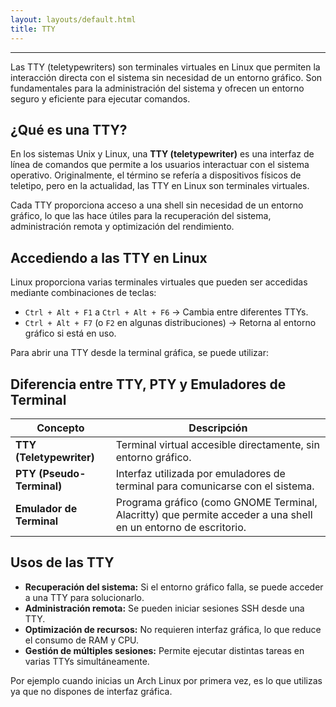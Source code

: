 ```yaml
---
layout: layouts/default.html
title: TTY
---
```


---

Las TTY (teletypewriters) son terminales virtuales en Linux que permiten la interacción directa con el sistema sin necesidad de un entorno gráfico. Son fundamentales para la administración del sistema y ofrecen un entorno seguro y eficiente para ejecutar comandos.

## ¿Qué es una TTY?

En los sistemas Unix y Linux, una **TTY (teletypewriter)** es una interfaz de línea de comandos que permite a los usuarios interactuar con el sistema operativo. Originalmente, el término se refería a dispositivos físicos de teletipo, pero en la actualidad, las TTY en Linux son terminales virtuales.

Cada TTY proporciona acceso a una shell sin necesidad de un entorno gráfico, lo que las hace útiles para la recuperación del sistema, administración remota y optimización del rendimiento.

## Accediendo a las TTY en Linux

Linux proporciona varias terminales virtuales que pueden ser accedidas mediante combinaciones de teclas:

- `Ctrl + Alt + F1` a `Ctrl + Alt + F6` → Cambia entre diferentes TTYs.
- `Ctrl + Alt + F7` (o `F2` en algunas distribuciones) → Retorna al entorno gráfico si está en uso.

Para abrir una TTY desde la terminal gráfica, se puede utilizar:

## Diferencia entre TTY, PTY y Emuladores de Terminal

| Concepto | Descripción |
|----------|------------|
| **TTY (Teletypewriter)** | Terminal virtual accesible directamente, sin entorno gráfico. |
| **PTY (Pseudo-Terminal)** | Interfaz utilizada por emuladores de terminal para comunicarse con el sistema. |
| **Emulador de Terminal** | Programa gráfico (como GNOME Terminal, Alacritty) que permite acceder a una shell en un entorno de escritorio. |

## Usos de las TTY

- **Recuperación del sistema:** Si el entorno gráfico falla, se puede acceder a una TTY para solucionarlo.
- **Administración remota:** Se pueden iniciar sesiones SSH desde una TTY.
- **Optimización de recursos:** No requieren interfaz gráfica, lo que reduce el consumo de RAM y CPU.
- **Gestión de múltiples sesiones:** Permite ejecutar distintas tareas en varias TTYs simultáneamente.

Por ejemplo cuando inicias un Arch Linux por primera vez, es lo que utilizas ya que no dispones de interfaz gráfica.

